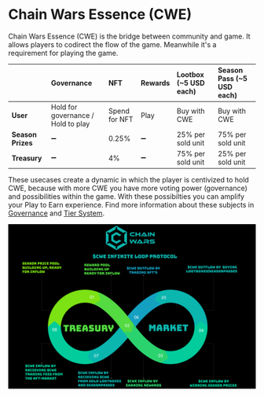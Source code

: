 # Chain Wars Essence \(CWE\)

Chain Wars Essence \(CWE\) is the bridge between community and game. It allows players to codirect the flow of the game. Meanwhile it's a requirement for playing the game.

|  | Governance | NFT | Rewards | Lootbox \(~5 USD each\) | Season Pass \(~5 USD each\) |
| :--- | :--- | :--- | :--- | :--- | :--- |
| **User** | Hold for governance / Hold to play | Spend for NFT | Play | Buy with CWE | Buy with CWE |
| **Season Prizes** | ➖ | 0.25% | ➖ | 25% per sold unit | 75% per sold unit |
| **Treasury** | ➖ | 4% | ➖ | 75% per sold unit | 25% per sold unit |

These usecases create a dynamic in which the player is centivized to hold CWE, because with more CWE you have more voting power \(governance\) and possibilities within the game. With these possibilties you can amplify your Play to Earn experience. Find more information about these subjects in [Governance](governance.md) and [Tier System](../../products/card-game/tier-system.md).

![](../../.gitbook/assets/infinite-loop-protocol.png)



